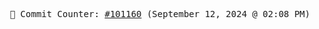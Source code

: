 <p align="center">
    <samp>
        📮 Commit Counter: <a href="https://github.com/Javascript-void0/Javascript-void0/commits/main">#101160</a> (September 12, 2024 @ 02:08 PM)
    </samp>
</p>